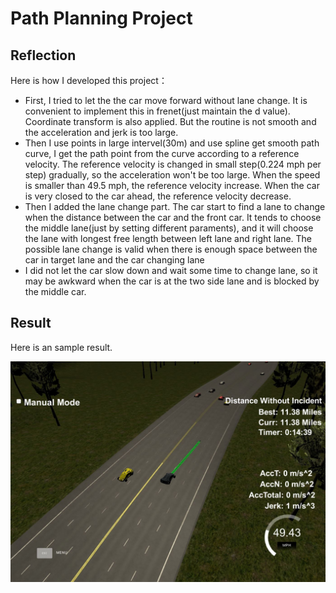 # Path Planning Project

## Reflection

Here is how I developed this project：

- First, I tried to let the the car move forward without lane change. It is convenient to implement this in frenet(just maintain the d value). Coordinate transform is also applied. But the routine is not smooth and the acceleration and jerk is too large. 
- Then I use points in large intervel(30m) and use spline get smooth path curve, I get the path point from the curve according to a reference velocity. The reference velocity is changed in small step(0.224 mph per step) gradually, so the acceleration won't be too large. When the speed is smaller than 49.5 mph, the reference velocity increase. When the car is very closed to the car ahead,  the reference velocity decrease.
- Then I added the lane change part.  The car start to find a lane to change when the distance between the car and the front car. It tends to choose the middle lane(just by setting different paraments), and it will choose the lane with longest free length between left lane and right lane.  The possible lane change is valid when there is enough space between the car in target lane and the car changing lane
- I did not let the car slow down and wait some time to change lane, so it may be awkward when the car is at the two side lane and is blocked by the middle car.

## Result

Here is an sample result.

![](sample.JPG)